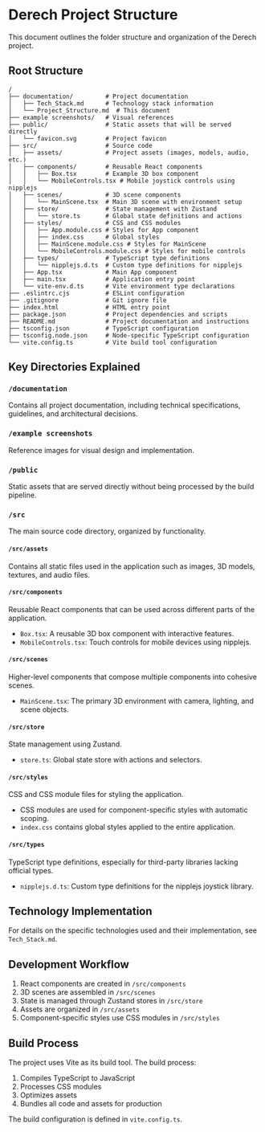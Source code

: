 # Derech Project Structure

This document outlines the folder structure and organization of the Derech project.

## Root Structure

```
/
├── documentation/         # Project documentation
│   ├── Tech_Stack.md      # Technology stack information
│   └── Project_Structure.md  # This document
├── example screenshots/   # Visual references
├── public/                # Static assets that will be served directly
│   └── favicon.svg        # Project favicon
├── src/                   # Source code
│   ├── assets/            # Project assets (images, models, audio, etc.)
│   ├── components/        # Reusable React components
│   │   ├── Box.tsx        # Example 3D box component
│   │   └── MobileControls.tsx # Mobile joystick controls using nipplejs
│   ├── scenes/            # 3D scene components
│   │   └── MainScene.tsx  # Main 3D scene with environment setup
│   ├── store/             # State management with Zustand
│   │   └── store.ts       # Global state definitions and actions
│   ├── styles/            # CSS and CSS modules
│   │   ├── App.module.css # Styles for App component
│   │   ├── index.css      # Global styles
│   │   ├── MainScene.module.css # Styles for MainScene
│   │   └── MobileControls.module.css # Styles for mobile controls
│   ├── types/             # TypeScript type definitions
│   │   └── nipplejs.d.ts  # Custom type definitions for nipplejs
│   ├── App.tsx            # Main App component
│   ├── main.tsx           # Application entry point
│   └── vite-env.d.ts      # Vite environment type declarations
├── .eslintrc.cjs          # ESLint configuration
├── .gitignore             # Git ignore file
├── index.html             # HTML entry point
├── package.json           # Project dependencies and scripts
├── README.md              # Project documentation and instructions
├── tsconfig.json          # TypeScript configuration
├── tsconfig.node.json     # Node-specific TypeScript configuration
└── vite.config.ts         # Vite build tool configuration
```

## Key Directories Explained

### `/documentation`
Contains all project documentation, including technical specifications, guidelines, and architectural decisions.

### `/example screenshots`
Reference images for visual design and implementation.

### `/public`
Static assets that are served directly without being processed by the build pipeline.

### `/src`
The main source code directory, organized by functionality.

#### `/src/assets`
Contains all static files used in the application such as images, 3D models, textures, and audio files.

#### `/src/components`
Reusable React components that can be used across different parts of the application.
- `Box.tsx`: A reusable 3D box component with interactive features.
- `MobileControls.tsx`: Touch controls for mobile devices using nipplejs.

#### `/src/scenes`
Higher-level components that compose multiple components into cohesive scenes.
- `MainScene.tsx`: The primary 3D environment with camera, lighting, and scene objects.

#### `/src/store`
State management using Zustand.
- `store.ts`: Global state store with actions and selectors.

#### `/src/styles`
CSS and CSS module files for styling the application.
- CSS modules are used for component-specific styles with automatic scoping.
- `index.css` contains global styles applied to the entire application.

#### `/src/types`
TypeScript type definitions, especially for third-party libraries lacking official types.
- `nipplejs.d.ts`: Custom type definitions for the nipplejs joystick library.

## Technology Implementation

For details on the specific technologies used and their implementation, see `Tech_Stack.md`.

## Development Workflow

1. React components are created in `/src/components`
2. 3D scenes are assembled in `/src/scenes`
3. State is managed through Zustand stores in `/src/store`
4. Assets are organized in `/src/assets`
5. Component-specific styles use CSS modules in `/src/styles`

## Build Process

The project uses Vite as its build tool. The build process:
1. Compiles TypeScript to JavaScript
2. Processes CSS modules
3. Optimizes assets
4. Bundles all code and assets for production

The build configuration is defined in `vite.config.ts`. 